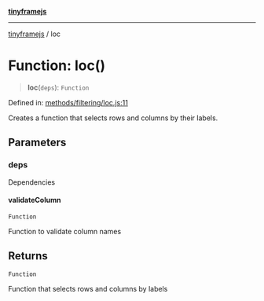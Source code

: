 [**tinyframejs**](../README.md)

***

[tinyframejs](../README.md) / loc

# Function: loc()

> **loc**(`deps`): `Function`

Defined in: [methods/filtering/loc.js:11](https://github.com/AlphaQuantJS/tinyframejs/blob/774ec19a646fb36d00f0c4a06bec916acd1a47d8/src/methods/filtering/loc.js#L11)

Creates a function that selects rows and columns by their labels.

## Parameters

### deps

Dependencies

#### validateColumn

`Function`

Function to validate column names

## Returns

`Function`

Function that selects rows and columns by labels
